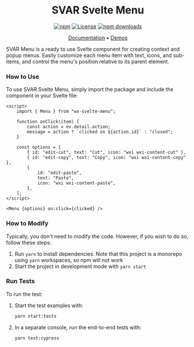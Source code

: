 <div align="center">
	
# SVAR Svelte Menu

[![npm](https://img.shields.io/npm/v/wx-svelte-menu.svg)](https://www.npmjs.com/package/wx-svelte-menu)
[![License](https://img.shields.io/github/license/svar-widgets/menu)](https://github.com/svar-widgets/menu/blob/main/license.txt)
[![npm downloads](https://img.shields.io/npm/dm/wx-svelte-menu.svg)](https://www.npmjs.com/package/wx-svelte-menu)

</div>

<div align="center">

[Documentation](https://docs.svar.dev/svelte/core/category/menu) • [Demos](https://docs.svar.dev/svelte/core/samples-menu/#/bar/willow)

</div>


SVAR Menu is a ready to use Svelte component for creating context and popup menus. Easily customize each menu item with text, icons, and sub-items, and control the menu's position relative to its parent element.

### How to Use

To use SVAR Svelte Menu, simply import the package and include the component in your Svelte file:

```svelte
<script>
	import { Menu } from "wx-svelte-menu";

	function onClick(item) {
		const action = ev.detail.action;
		message = action ? `clicked on ${action.id}` : "closed";
	}

	const options = [
		{ id: "edit-cut", text: "Cut", icon: "wxi wxi-content-cut" },
		{ id: "edit-copy", text: "Copy", icon: "wxi wxi-content-copy" },
		{
			id: "edit-paste",
			text: "Paste",
			icon: "wxi wxi-content-paste",
		},
	];
</script>

<Menu {options} on:click={clicked} />
```

### How to Modify

Typically, you don't need to modify the code. However, if you wish to do so, follow these steps:

1. Run `yarn` to install dependencies. Note that this project is a monorepo using `yarn` workspaces, so npm will not work
2. Start the project in development mode with `yarn start`

### Run Tests

To run the test:

1. Start the test examples with:
    ```sh
    yarn start:tests
    ```
2. In a separate console, run the end-to-end tests with:
    ```sh
    yarn test:cypress
    ```
